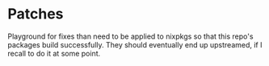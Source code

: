 # Patches

Playground for fixes than need to be applied to nixpkgs so that this repo's
packages build successfully. They should eventually end up upstreamed, if I
recall to do it at some point.
